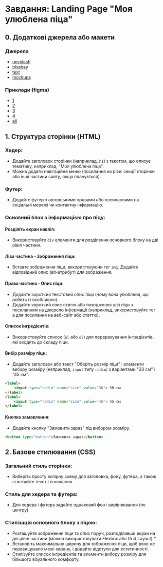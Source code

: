 # Завдання: Landing Page "Моя улюблена піца"

## 0. Додаткові джерела або макети

### Джерела
- [unsplash](https://unsplash.com/s/photos/pizza?license=free)
- [pixabay](https://pixabay.com/photos/search/pizza/)
- [text](https://en.wikipedia.org/wiki/pizza)
- [mockups](https://www.figma.com/)

### Приклади (figma)

- [1](https://www.figma.com/proto/ICTFBXtL7fwTPEVtanFpYb/Pizza-Delivery-App-(Community)?node-id=1-49&t=CeHFapWpAqlfn9tD-1)
- [2](https://www.figma.com/proto/ZNEMjiCtd5rp5xVi0OOFSd/Pazzi-Pizza-%7C-Brand-Identity-(Community)?node-id=4-2&t=1q950m83XFFF5E5b-1)
- [3](https://www.figma.com/proto/aRYJSMmo0RczxQQMJ5tSun/Free-restaurant-website-mockup-(Community)?node-id=3-13&t=pJKC9EnAxx2DapAf-1)
- [4](https://www.figma.com/proto/MjWWnWkLoZsaZTRrRdfVrT/Santorini-Pizza-Website-(Community)?node-id=0-1&t=z1MHTfhH9SUIIo40-1)
- [all](https://www.figma.com/community/tag/pizza)

## 1. Структура сторінки (HTML)

### Хедер:

- Додайте заголовок сторінки (наприклад, `h1`) з текстом, що описує тематику, наприклад, "Моя улюблена піца".
- Можна додати навігаційне меню (посилання на різні секції сторінки або інші частини сайту, якщо планується).

### Футер:

- Додайте футер з авторськими правами або посиланнями на соціальні мережі чи контактну інформацію.

### Основний блок з інформацією про піцу:

#### Розділіть екран навпіл:

- Використовуйте `div` елементи для розділення основного блоку на дві рівні частини.

#### Ліва частина - Зображення піци:

- Вставте зображення піци, використовуючи тег `img`. Додайте відповідний опис (alt-атрибут) для зображення.

#### Права частина - Опис піци:

- Додайте короткий текстовий опис піци (чому вона улюблена, що робить її особливою).
- Додайте короткий опис стилю або походження цієї піци з посиланням на джерело інформації (наприклад, використовуйте тег a для посилання на веб-сайт або статтю).

#### Список інгредієнтів:

- Використовуйте список (`ul` або `ol`) для перерахування інгредієнтів, які входять до складу піци.

#### Вибір розміру піци:

- Додайте заголовок або текст "Оберіть розмір піци" і елементи вибору розміру (наприклад, `input` типу `radio`) з варіантами "30 см" і "45 см".

```html
<label>
    <input type="radio" name="size" value="30"> 30 см
</label>
<label>
    <input type="radio" name="size" value="45"> 45 см
</label>
```

#### Кнопка замовлення:
- Додайте кнопку "Замовити зараз" під вибором розміру.

```html
<button type="button">Замовити зараз</button>
```

## 2. Базове стилювання (CSS)

### Загальний стиль сторінки:

- Виберіть просту колірну схему для заголовка, фону, футера, а також стилізуйте текст і посилання.

### Стиль для хедера та футера:

- Для хедера і футера задайте однаковий фон і вирівнювання (по центру).

### Cтилізація основного блоку з піцою:

- Розташуйте зображення піци та опис поруч, розподіливши екран на дві рівні частини (можна використовувати Flexbox або Grid Layout).*
- Встановіть максимальну ширину для зображення піци, щоб воно не перевищувало межі екрану, і додайте відступи для естетичності.
- Стилізуйте список інгредієнтів та елементи вибору розміру для більшого візуального комфорту.